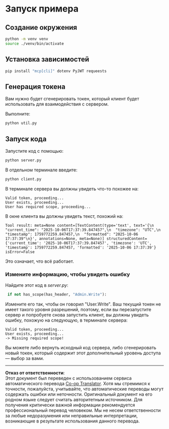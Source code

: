 <!--
CO_OP_TRANSLATOR_METADATA:
{
  "original_hash": "fd28e690667b8ad84bb153cb025cfd73",
  "translation_date": "2025-10-07T01:15:15+00:00",
  "source_file": "03-GettingStarted/11-simple-auth/solution/python/README.md",
  "language_code": "ru"
}
-->
# Запуск примера

## Создание окружения

```sh
python -m venv venv
source ./venv/bin/activate
```

## Установка зависимостей

```sh
pip install "mcp[cli]" dotenv PyJWT requeests
```

## Генерация токена

Вам нужно будет сгенерировать токен, который клиент будет использовать для взаимодействия с сервером.

Выполните:

```sh
python util.py
```

## Запуск кода

Запустите код с помощью:

```sh
python server.py
```

В отдельном терминале введите:

```sh
python client.py
```

В терминале сервера вы должны увидеть что-то похожее на:

```text
Valid token, proceeding...
User exists, proceeding...
User has required scope, proceeding...
```

В окне клиента вы должны увидеть текст, похожий на:

```text
Tool result: meta=None content=[TextContent(type='text', text='{\n  "current_time": "2025-10-06T17:37:39.847457",\n  "timezone": "UTC",\n  "timestamp": 1759772259.847457,\n  "formatted": "2025-10-06 17:37:39"\n}', annotations=None, meta=None)] structuredContent={'current_time': '2025-10-06T17:37:39.847457', 'timezone': 'UTC', 'timestamp': 1759772259.847457, 'formatted': '2025-10-06 17:37:39'} isError=False
```

Это означает, что всё работает.

### Измените информацию, чтобы увидеть ошибку

Найдите этот код в *server.py*:

```python
 if not has_scope(has_header, "Admin.Write"):
```

Измените его так, чтобы он говорил "User.Write". Ваш текущий токен не имеет такого уровня разрешений, поэтому, если вы перезапустите сервер и попробуете снова запустить клиент, вы должны увидеть ошибку, похожую на следующую, в терминале сервера:

```text
Valid token, proceeding...
User exists, proceeding...
-> Missing required scope!
```

Вы можете либо вернуть исходный код сервера, либо сгенерировать новый токен, который содержит этот дополнительный уровень доступа — выбор за вами.

---

**Отказ от ответственности**:  
Этот документ был переведен с использованием сервиса автоматического перевода [Co-op Translator](https://github.com/Azure/co-op-translator). Хотя мы стремимся к точности, пожалуйста, учитывайте, что автоматические переводы могут содержать ошибки или неточности. Оригинальный документ на его родном языке следует считать авторитетным источником. Для получения критически важной информации рекомендуется профессиональный перевод человеком. Мы не несем ответственности за любые недоразумения или неправильные интерпретации, возникающие в результате использования данного перевода.